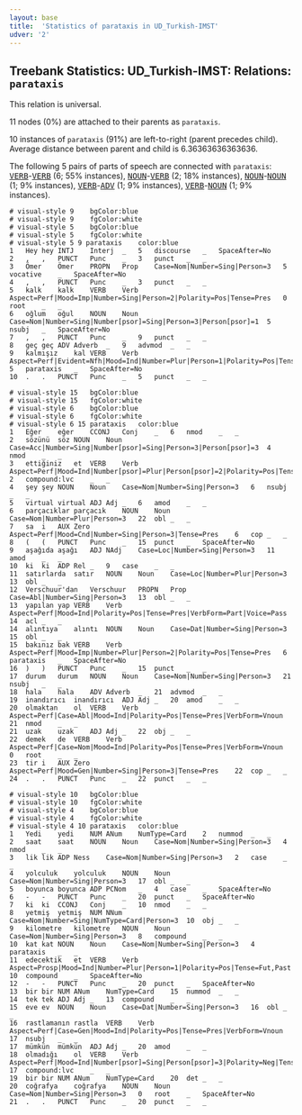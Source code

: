 ```yaml
---
layout: base
title:  'Statistics of parataxis in UD_Turkish-IMST'
udver: '2'
---
```


## Treebank Statistics: UD_Turkish-IMST: Relations: `parataxis`

This relation is universal.

11 nodes (0%) are attached to their parents as `parataxis`.

10 instances of `parataxis` (91%) are left-to-right (parent precedes child).
Average distance between parent and child is 6.36363636363636.

The following 5 pairs of parts of speech are connected with `parataxis`: <tt><a href="tr_imst-pos-VERB.html">VERB</a></tt>-<tt><a href="tr_imst-pos-VERB.html">VERB</a></tt> (6; 55% instances), <tt><a href="tr_imst-pos-NOUN.html">NOUN</a></tt>-<tt><a href="tr_imst-pos-VERB.html">VERB</a></tt> (2; 18% instances), <tt><a href="tr_imst-pos-NOUN.html">NOUN</a></tt>-<tt><a href="tr_imst-pos-NOUN.html">NOUN</a></tt> (1; 9% instances), <tt><a href="tr_imst-pos-VERB.html">VERB</a></tt>-<tt><a href="tr_imst-pos-ADV.html">ADV</a></tt> (1; 9% instances), <tt><a href="tr_imst-pos-VERB.html">VERB</a></tt>-<tt><a href="tr_imst-pos-NOUN.html">NOUN</a></tt> (1; 9% instances).


~~~ conllu
# visual-style 9	bgColor:blue
# visual-style 9	fgColor:white
# visual-style 5	bgColor:blue
# visual-style 5	fgColor:white
# visual-style 5 9 parataxis	color:blue
1	Hey	hey	INTJ	Interj	_	5	discourse	_	SpaceAfter=No
2	,	,	PUNCT	Punc	_	3	punct	_	_
3	Ömer	Ömer	PROPN	Prop	Case=Nom|Number=Sing|Person=3	5	vocative	_	SpaceAfter=No
4	,	,	PUNCT	Punc	_	3	punct	_	_
5	kalk	kalk	VERB	Verb	Aspect=Perf|Mood=Imp|Number=Sing|Person=2|Polarity=Pos|Tense=Pres	0	root	_	_
6	oğlum	oğul	NOUN	Noun	Case=Nom|Number=Sing|Number[psor]=Sing|Person=3|Person[psor]=1	5	nsubj	_	SpaceAfter=No
7	,	,	PUNCT	Punc	_	9	punct	_	_
8	geç	geç	ADV	Adverb	_	9	advmod	_	_
9	kalmışız	kal	VERB	Verb	Aspect=Perf|Evident=Nfh|Mood=Ind|Number=Plur|Person=1|Polarity=Pos|Tense=Past	5	parataxis	_	SpaceAfter=No
10	.	.	PUNCT	Punc	_	5	punct	_	_

~~~


~~~ conllu
# visual-style 15	bgColor:blue
# visual-style 15	fgColor:white
# visual-style 6	bgColor:blue
# visual-style 6	fgColor:white
# visual-style 6 15 parataxis	color:blue
1	Eğer	eğer	CCONJ	Conj	_	6	nmod	_	_
2	sözünü	söz	NOUN	Noun	Case=Acc|Number=Sing|Number[psor]=Sing|Person=3|Person[psor]=3	4	nmod	_	_
3	ettiğiniz	et	VERB	Verb	Aspect=Perf|Mood=Ind|Number[psor]=Plur|Person[psor]=2|Polarity=Pos|Tense=Past|VerbForm=Part	2	compound:lvc	_	_
4	şey	şey	NOUN	Noun	Case=Nom|Number=Sing|Person=3	6	nsubj	_	_
5	virtual	virtual	ADJ	Adj	_	6	amod	_	_
6	parçacıklar	parçacık	NOUN	Noun	Case=Nom|Number=Plur|Person=3	22	obl	_	_
7	sa	i	AUX	Zero	Aspect=Perf|Mood=Cnd|Number=Sing|Person=3|Tense=Pres	6	cop	_	_
8	(	(	PUNCT	Punc	_	15	punct	_	SpaceAfter=No
9	aşağıda	aşağı	ADJ	NAdj	Case=Loc|Number=Sing|Person=3	11	amod	_	_
10	ki	ki	ADP	Rel	_	9	case	_	_
11	satırlarda	satır	NOUN	Noun	Case=Loc|Number=Plur|Person=3	13	obl	_	_
12	Verschuur'dan	Verschuur	PROPN	Prop	Case=Abl|Number=Sing|Person=3	13	obl	_	_
13	yapılan	yap	VERB	Verb	Aspect=Perf|Mood=Ind|Polarity=Pos|Tense=Pres|VerbForm=Part|Voice=Pass	14	acl	_	_
14	alıntıya	alıntı	NOUN	Noun	Case=Dat|Number=Sing|Person=3	15	obl	_	_
15	bakınız	bak	VERB	Verb	Aspect=Perf|Mood=Imp|Number=Plur|Person=2|Polarity=Pos|Tense=Pres	6	parataxis	_	SpaceAfter=No
16	)	)	PUNCT	Punc	_	15	punct	_	_
17	durum	durum	NOUN	Noun	Case=Nom|Number=Sing|Person=3	21	nsubj	_	_
18	hala	hala	ADV	Adverb	_	21	advmod	_	_
19	inandırıcı	inandırıcı	ADJ	Adj	_	20	amod	_	_
20	olmaktan	ol	VERB	Verb	Aspect=Perf|Case=Abl|Mood=Ind|Polarity=Pos|Tense=Pres|VerbForm=Vnoun	21	nmod	_	_
21	uzak	uzak	ADJ	Adj	_	22	obj	_	_
22	demek	de	VERB	Verb	Aspect=Perf|Case=Nom|Mood=Ind|Polarity=Pos|Tense=Pres|VerbForm=Vnoun	0	root	_	_
23	tir	i	AUX	Zero	Aspect=Perf|Mood=Gen|Number=Sing|Person=3|Tense=Pres	22	cop	_	_
24	.	.	PUNCT	Punc	_	22	punct	_	_

~~~


~~~ conllu
# visual-style 10	bgColor:blue
# visual-style 10	fgColor:white
# visual-style 4	bgColor:blue
# visual-style 4	fgColor:white
# visual-style 4 10 parataxis	color:blue
1	Yedi	yedi	NUM	ANum	NumType=Card	2	nummod	_	_
2	saat	saat	NOUN	Noun	Case=Nom|Number=Sing|Person=3	4	nmod	_	_
3	lik	lik	ADP	Ness	Case=Nom|Number=Sing|Person=3	2	case	_	_
4	yolculuk	yolculuk	NOUN	Noun	Case=Nom|Number=Sing|Person=3	17	obl	_	_
5	boyunca	boyunca	ADP	PCNom	_	4	case	_	SpaceAfter=No
6	-	-	PUNCT	Punc	_	20	punct	_	SpaceAfter=No
7	ki	ki	CCONJ	Conj	_	10	nmod	_	_
8	yetmiş	yetmiş	NUM	NNum	Case=Nom|Number=Sing|NumType=Card|Person=3	10	obj	_	_
9	kilometre	kilometre	NOUN	Noun	Case=Nom|Number=Sing|Person=3	8	compound	_	_
10	kat	kat	NOUN	Noun	Case=Nom|Number=Sing|Person=3	4	parataxis	_	_
11	edecektik	et	VERB	Verb	Aspect=Prosp|Mood=Ind|Number=Plur|Person=1|Polarity=Pos|Tense=Fut,Past	10	compound	_	SpaceAfter=No
12	-	-	PUNCT	Punc	_	20	punct	_	SpaceAfter=No
13	bir	bir	NUM	ANum	NumType=Card	15	nummod	_	_
14	tek	tek	ADJ	Adj	_	13	compound	_	_
15	eve	ev	NOUN	Noun	Case=Dat|Number=Sing|Person=3	16	obl	_	_
16	rastlamanın	rastla	VERB	Verb	Aspect=Perf|Case=Gen|Mood=Ind|Polarity=Pos|Tense=Pres|VerbForm=Vnoun	17	nsubj	_	_
17	mümkün	mümkün	ADJ	Adj	_	20	amod	_	_
18	olmadığı	ol	VERB	Verb	Aspect=Perf|Mood=Ind|Number[psor]=Sing|Person[psor]=3|Polarity=Neg|Tense=Past|VerbForm=Part	17	compound:lvc	_	_
19	bir	bir	NUM	ANum	NumType=Card	20	det	_	_
20	coğrafya	coğrafya	NOUN	Noun	Case=Nom|Number=Sing|Person=3	0	root	_	SpaceAfter=No
21	.	.	PUNCT	Punc	_	20	punct	_	_

~~~


